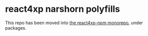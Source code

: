 # react4xp narshorn polyfills

This repo has been moved into [the react4xp-npm monorepo](https://github.com/enonic/react4xp-npm), under packages.
